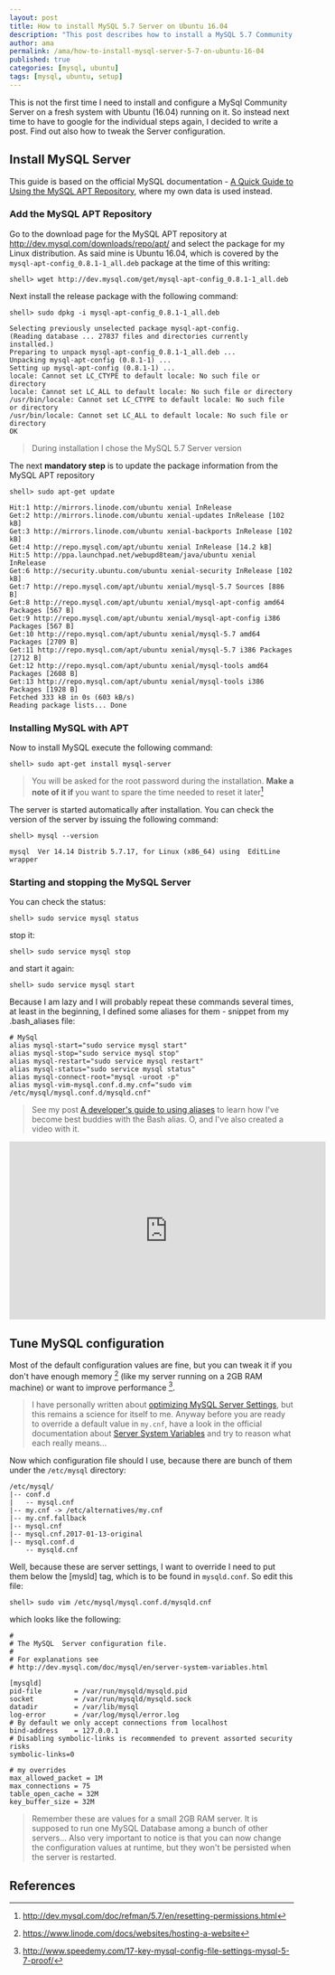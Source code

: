 ```yaml
---
layout: post
title: How to install MySQL 5.7 Server on Ubuntu 16.04
description: "This post describes how to install a MySQL 5.7 Community Edition on a fresh Ubuntu 16.04 system. At the end are some suggestions and links on how to tweak the configuration of the server"
author: ama
permalink: /ama/how-to-install-mysql-server-5-7-on-ubuntu-16-04
published: true
categories: [mysql, ubuntu]
tags: [mysql, ubuntu, setup]
---
```


This is not the first time I need to install and configure a MySql Community Server on a fresh system with Ubuntu (16.04) running on it. So instead next time to have to
google for the individual steps again, I decided to write a post. Find out also how to tweak the Server configuration.

<!--more-->

## Install MySQL Server
This guide is based on the official MySQL documentation - [A Quick Guide to Using the MySQL APT Repository](https://dev.mysql.com/doc/mysql-apt-repo-quick-guide/en/), where my own data is used instead.

### Add the MySQL APT Repository
Go to the download page for the MySQL APT repository at http://dev.mysql.com/downloads/repo/apt/ and select the package for my Linux distribution. As said mine is
Ubuntu 16.04, which is covered by the `mysql-apt-config_0.8.1-1_all.deb` package at the time of this writing:

```shell
shell> wget http://dev.mysql.com/get/mysql-apt-config_0.8.1-1_all.deb
```

Next install the release package with the following command:

```shell
shell> sudo dpkg -i mysql-apt-config_0.8.1-1_all.deb

Selecting previously unselected package mysql-apt-config.
(Reading database ... 27837 files and directories currently installed.)
Preparing to unpack mysql-apt-config_0.8.1-1_all.deb ...
Unpacking mysql-apt-config (0.8.1-1) ...
Setting up mysql-apt-config (0.8.1-1) ...
locale: Cannot set LC_CTYPE to default locale: No such file or directory
locale: Cannot set LC_ALL to default locale: No such file or directory
/usr/bin/locale: Cannot set LC_CTYPE to default locale: No such file or directory
/usr/bin/locale: Cannot set LC_ALL to default locale: No such file or directory
OK
```

> During installation I chose the MySQL 5.7 Server version

The next **mandatory step** is to update the package information from the MySQL APT repository

```shell
shell> sudo apt-get update

Hit:1 http://mirrors.linode.com/ubuntu xenial InRelease
Get:2 http://mirrors.linode.com/ubuntu xenial-updates InRelease [102 kB]
Get:3 http://mirrors.linode.com/ubuntu xenial-backports InRelease [102 kB]
Get:4 http://repo.mysql.com/apt/ubuntu xenial InRelease [14.2 kB]
Hit:5 http://ppa.launchpad.net/webupd8team/java/ubuntu xenial InRelease
Get:6 http://security.ubuntu.com/ubuntu xenial-security InRelease [102 kB]
Get:7 http://repo.mysql.com/apt/ubuntu xenial/mysql-5.7 Sources [886 B]
Get:8 http://repo.mysql.com/apt/ubuntu xenial/mysql-apt-config amd64 Packages [567 B]
Get:9 http://repo.mysql.com/apt/ubuntu xenial/mysql-apt-config i386 Packages [567 B]
Get:10 http://repo.mysql.com/apt/ubuntu xenial/mysql-5.7 amd64 Packages [2709 B]
Get:11 http://repo.mysql.com/apt/ubuntu xenial/mysql-5.7 i386 Packages [2712 B]
Get:12 http://repo.mysql.com/apt/ubuntu xenial/mysql-tools amd64 Packages [2608 B]
Get:13 http://repo.mysql.com/apt/ubuntu xenial/mysql-tools i386 Packages [1928 B]
Fetched 333 kB in 0s (603 kB/s)
Reading package lists... Done
```

### Installing MySQL with APT
Now to install MySQL execute the following command:
```shell
shell> sudo apt-get install mysql-server
```

> You will be asked for the root password during the installation. **Make a note of it if** you want to spare the time needed to reset it later[^1]

[^1]: <http://dev.mysql.com/doc/refman/5.7/en/resetting-permissions.html>

The server is started automatically after installation. You can check the version of the server by issuing the following command:

```shell
shell> mysql --version

mysql  Ver 14.14 Distrib 5.7.17, for Linux (x86_64) using  EditLine wrapper
```

### Starting and stopping the MySQL Server

You can check the status:

```shell
shell> sudo service mysql status
```

stop it:

```shell
shell> sudo service mysql stop
```

and start it again:

```shell
shell> sudo service mysql start
```

Because I am lazy and I will probably repeat these commands several times, at least in the beginning, I defined some aliases for them - snippet from my .bash_aliases file:

```shell
# MySql
alias mysql-start="sudo service mysql start"
alias mysql-stop="sudo service mysql stop"
alias mysql-restart="sudo service mysql restart"
alias mysql-status="sudo service mysql status"
alias mysql-connect-root="mysql -uroot -p"
alias mysql-vim-mysql.conf.d.my.cnf="sudo vim /etc/mysql/mysql.conf.d/mysqld.cnf"
```

> See my post [A developer's guide to using aliases](http://www.codepedia.org/ama/a-developers-guide-to-using-aliases/) to learn how I've become best buddies with the Bash alias. O, and I've
also created a video with it.

<iframe width="560" height="315" src="https://www.youtube.com/embed/Emlc7mkZDQ4" frameborder="0" allowfullscreen></iframe>


## Tune MySQL configuration

Most of the default configuration values are fine, but you can tweak it if you don't have enough memory [^2] (like my server running on a 2GB RAM machine) or want to improve
performance [^3].

[^2]: <https://www.linode.com/docs/websites/hosting-a-website>
[^3]: <http://www.speedemy.com/17-key-mysql-config-file-settings-mysql-5-7-proof/>

> I have personally written about [optimizing MySQL Server Settings](http://www.codepedia.org/ama/optimizing-mysql-server-settings/), but this remains a science for itself to me. Anyway before you are ready to override
 a default value in `my.cnf`, have a look in the official documentation about [Server System Variables](https://dev.mysql.com/doc/refman/5.5/en/server-system-variables.html) and try to reason what each
 really means...

Now which configuration file should I use, because there are bunch of them under the `/etc/mysql` directory:

```shell
/etc/mysql/
|-- conf.d
|   -- mysql.cnf
|-- my.cnf -> /etc/alternatives/my.cnf
|-- my.cnf.fallback
|-- mysql.cnf
|-- mysql.cnf.2017-01-13-original
|-- mysql.conf.d
    -- mysqld.cnf
```

Well, because these are server settings, I want to override I need to put them below the [mysld] tag, which is to be found in `mysqld.conf`. So edit this file:

```shell
shell> sudo vim /etc/mysql/mysql.conf.d/mysqld.cnf
```

which looks like the following:

```shell
#
# The MySQL  Server configuration file.
#
# For explanations see
# http://dev.mysql.com/doc/mysql/en/server-system-variables.html

[mysqld]
pid-file        = /var/run/mysqld/mysqld.pid
socket          = /var/run/mysqld/mysqld.sock
datadir         = /var/lib/mysql
log-error       = /var/log/mysql/error.log
# By default we only accept connections from localhost
bind-address    = 127.0.0.1
# Disabling symbolic-links is recommended to prevent assorted security risks
symbolic-links=0

# my overrides
max_allowed_packet = 1M
max_connections = 75
table_open_cache = 32M
key_buffer_size = 32M
```

> Remember these are values for a small 2GB RAM server. It is supposed to run one MySQL Database among a bunch of other servers... Also very important to notice is that you can now change the configuration values at runtime, but they won't be persisted when the server is restarted.


## References
